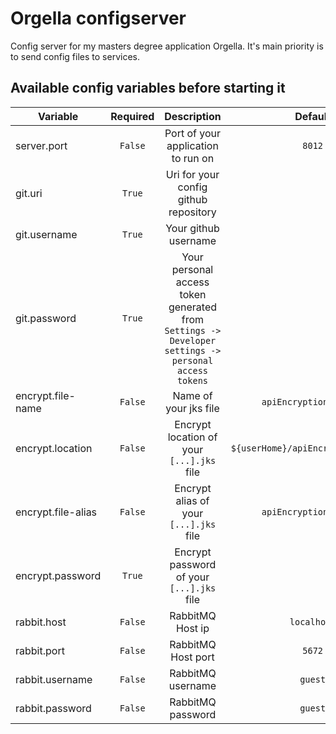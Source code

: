 # Orgella configserver

Config server for my masters degree application Orgella. It's main priority is to send config files to services.

## Available config variables before starting it

| Variable      | Required      | Description  | Default |
| ------------- |:-------------:| :------------:| :------: |
| server.port | `False` | Port of your application to run on | `8012` |
| git.uri | `True` | Uri for your config github repository  |
| git.username | `True` | Your github username |
| git.password | `True` | Your personal access token generated from `Settings -> Developer settings -> personal access tokens` |
| encrypt.file-name | `False` | Name of your jks file | `apiEncryptionKey.jks` |
| encrypt.location | `False` | Encrypt location of your `[...].jks` file | `${userHome}/apiEncryptionKey.jks` |
| encrypt.file-alias | `False` | Encrypt alias of your `[...].jks` file | `apiEncryptionKey.jks` |
| encrypt.password | `True` | Encrypt password of your `[...].jks` file |
| rabbit.host | `False` | RabbitMQ Host ip | `localhost` |
| rabbit.port | `False` | RabbitMQ Host port | `5672` |
| rabbit.username | `False` | RabbitMQ username | `guest` |
| rabbit.password | `False` | RabbitMQ password | `guest` |